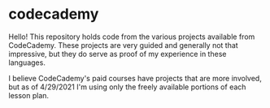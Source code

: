 # codecademy

Hello! This repository holds code from the various projects available from CodeCademy. These projects are very guided and generally not that impressive, but they do serve as proof of my experience in these languages.

I believe CodeCademy's paid courses have projects that are more involved, but as of 4/29/2021 I'm using only the freely available portions of each lesson plan.
